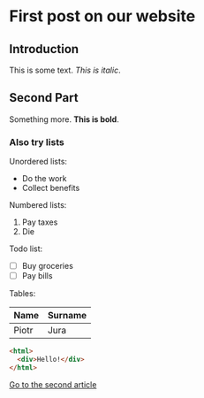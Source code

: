 # First post on our website

## Introduction

This is some text. _This is italic_.

## Second Part

Something more. **This is bold**.

### Also try lists

Unordered lists:

- Do the work
- Collect benefits

Numbered lists:

1. Pay taxes
2. Die

Todo list:

- [ ] Buy groceries
- [ ] Pay bills

Tables:

| Name  | Surname |
| ----- | ------- |
| Piotr | Jura    |

```html
<html>
  <div>Hello!</div>
</html>
```

[Go to the second article](/blog/second)
